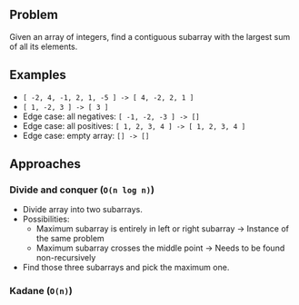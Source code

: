 ## Problem

Given an array of integers, find a contiguous subarray with the largest sum of all its elements.

## Examples

* `[ -2, 4, -1, 2, 1, -5 ] -> [ 4, -2, 2, 1 ]`
* `[ 1, -2, 3 ] -> [ 3 ]`
* Edge case: all negatives: `[ -1, -2, -3 ] -> []`
* Edge case: all positives: `[ 1, 2, 3, 4 ] -> [ 1, 2, 3, 4 ]`
* Edge case: empty array: `[] -> []`

## Approaches

### Divide and conquer (`O(n log n)`)

- Divide array into two subarrays.
- Possibilities:
  - Maximum subarray is entirely in left or right subarray -> Instance of the same problem
  - Maximum subarray crosses the middle point -> Needs to be found non-recursively
- Find those three subarrays and pick the maximum one.

### Kadane (`O(n)`)
